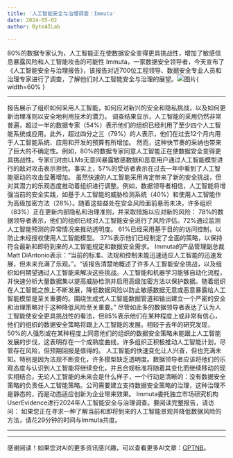 ```yaml
---
title: '人工智能安全与治理调查：Immuta'
date: 2024-05-02
author: ByteAILab

---
```


80%的数据专家认为，人工智能正在使数据安全变得更具挑战性，增加了敏感信息暴露风险和人工智能攻击的可能性
Immuta，一家数据安全领导者，今天宣布了《人工智能安全与治理报告》，该报告对近700位工程领导、数据安全专业人员和治理专家进行了调查，了解他们对人工智能安全与治理的展望。![图片](https://ai-techpark.com/wp-content/uploads/2024/04/AI-Security-960x540.jpg){ width=60% }

---
报告展示了组织如何采用人工智能，如何应对新兴的安全和隐私挑战，以及如何更新治理准则以安全地利用技术的潜力。
调查结果显示，人工智能的采用仍然非常普遍，超过一半的数据专家（54%）表示他们的组织已经利用了至少四个人工智能系统或应用。此外，超过四分之三（79%）的人表示，他们在过去12个月内用于人工智能系统、应用和开发的预算有所增加。
然而，这种快节奏的采纳也带来了巨大的不确定性。例如，80%的数据专家同意人工智能正在使数据安全变得更具挑战性。专家们对由LLMs无意间暴露敏感数据和恶意用户通过人工智能模型进行的敌对攻击表示担忧。事实上，57%的受访者表示在过去一年中看到了人工智能驱动的攻击显著增加。
虽然快速的人工智能采用肯定带来了新的安全挑战，但对其潜力的乐观态度推动着组织进行调整。例如，数据领导者相信，人工智能将增强当前的安全实践，如基于人工智能的威胁检测系统（40%）和使用人工智能作为高级加密方法（28%）。随着这些益处在安全风险面前悬而未决，许多组织（83%）正在更新内部隐私和治理准则，并采取措施以应对新的风险：
78%的数据领导者表示，他们的组织已经对人工智能安全进行了风险评估。72%通过监测人工智能预测的异常情况来推动透明度。
61%已经采用基于目的的访问控制，以防止未经授权使用人工智能模型。
37%表示他们已经制定了全面的策略，以保持符合最新和即将到来的人工智能规定和数据安全需求。
Immuta的产品管理副总裁Matt DiAntonio表示：“当前的标准、法规和控制未能迅速适应人工智能的迅速发展，但未来充满了乐观。”。“该报告清楚地概述了许多人工智能安全挑战，以及组织如何期望通过人工智能来解决这些挑战。人工智能和机器学习能够自动化流程，并快速分析大量数据集以提高威胁检测并启用高级加密方法以保护数据。随着组织在人工智能之旅上不断发展，降低数据风险以防止敏感数据无意或恶意暴露给人工智能模型是至关重要的。围绕生成式人工智能数据管道和输出建立一个严密的安全和治理策略对于这种降低风险至关重要。”
尽管如此多的数据领导者表达了认为人工智能使安全更具挑战性的看法，但85%表示他们在某种程度上或非常有信心，他们的组织的数据安全策略将跟上人工智能的发展。相较于去年的研究发现，50%的人强烈或在某种程度上同意他们的组织的数据安全策略未能跟上人工智能发展的步伐，这表明存在一个成熟度曲线，许多组织正积极推动人工智能计划，尽管存在风险，但预期回报是值得的。
人工智能的快速变化让人兴奋，但也充满未知。特别是因为法规不断变化，许多模型缺乏透明度。数据领导者应该将他们的乐观态度与认识到人工智能将继续变化，并且合规标准将随着其变化而继续移动的现实相结合。无论人工智能的未来会是什么样子，一个行动是清晰的：没有数据安全策略的负责任人工智能策略。公司需要建立支持数据安全策略的治理，这种治理不是静态的，而是动态适应创新为企业带来效果。
Immuta委托独立市场研究机构UserEvidence进行2024年人工智能安全与治理调查。要阅读完整报告，请访问：
如果您正在寻求一种了解当前和即将到来的人工智能景观并降低数据风险的方法，请花29分钟的时间与Immuta共度。

---
---
感谢阅读！如果您对AI的更多资讯感兴趣，可以查看更多AI文章：[GPTNB](https://gptnb.com)。